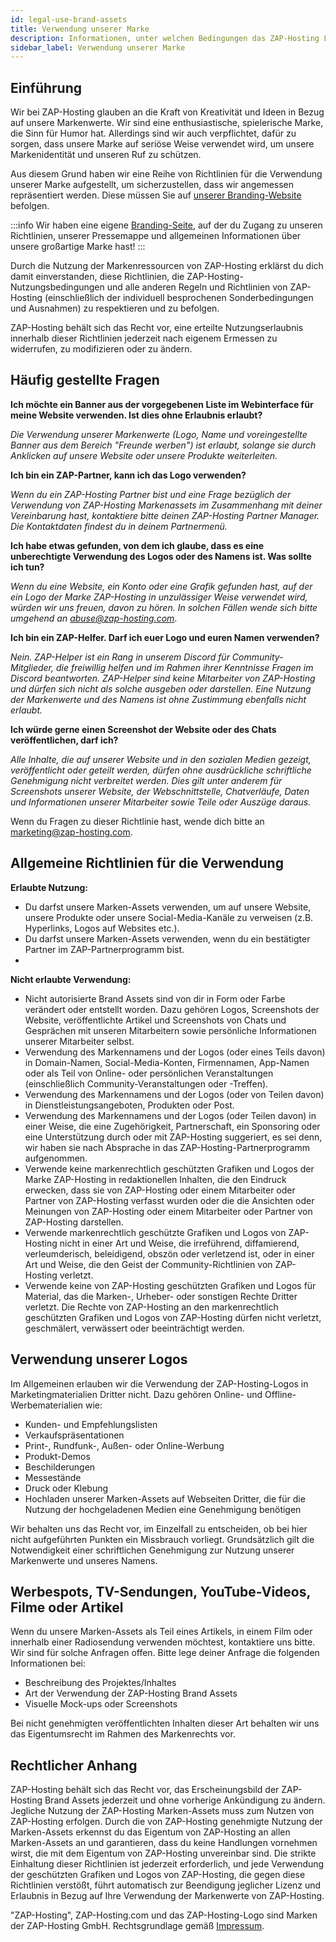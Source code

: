 ```yaml
---
id: legal-use-brand-assets
title: Verwendung unserer Marke
description: Informationen, unter welchen Bedingungen das ZAP-Hosting Logo und der Name verwendet werden können - ZAP-Hosting.com Dokumentation
sidebar_label: Verwendung unserer Marke
---
```




## Einführung

Wir bei ZAP-Hosting glauben an die Kraft von Kreativität und Ideen in Bezug auf unsere Markenwerte. Wir sind eine enthusiastische, spielerische Marke, die Sinn für Humor hat. Allerdings sind wir auch verpflichtet, dafür zu sorgen, dass unsere Marke auf seriöse Weise verwendet wird, um unsere Markenidentität und unseren Ruf zu schützen.

Aus diesem Grund haben wir eine Reihe von Richtlinien für die Verwendung unserer Marke aufgestellt, um sicherzustellen, dass wir angemessen repräsentiert werden. Diese müssen Sie auf [unserer Branding-Website](http://zap-hosting.com/branding) befolgen.

:::info
Wir haben eine eigene [Branding-Seite](https://zap-hosting.com/branding), auf der du Zugang zu unseren Richtlinien, unserer Pressemappe und allgemeinen Informationen über unsere großartige Marke hast!
:::

Durch die Nutzung der Markenressourcen von ZAP-Hosting erklärst du dich damit einverstanden, diese Richtlinien, die ZAP-Hosting-Nutzungsbedingungen und alle anderen Regeln und Richtlinien von ZAP-Hosting (einschließlich der individuell besprochenen Sonderbedingungen und Ausnahmen) zu respektieren und zu befolgen. 

ZAP-Hosting behält sich das Recht vor, eine erteilte Nutzungserlaubnis innerhalb dieser Richtlinien jederzeit nach eigenem Ermessen zu widerrufen, zu modifizieren oder zu ändern.



## Häufig gestellte Fragen

**Ich möchte ein Banner aus der vorgegebenen Liste im Webinterface für meine Website verwenden. Ist dies ohne Erlaubnis erlaubt?**

*Die Verwendung unserer Markenwerte (Logo, Name und voreingestellte Banner aus dem Bereich "Freunde werben") ist erlaubt, solange sie durch Anklicken auf unsere Website oder unsere Produkte weiterleiten.*



**Ich bin ein ZAP-Partner, kann ich das Logo verwenden?**

*Wenn du ein ZAP-Hosting Partner bist und eine Frage bezüglich der Verwendung von ZAP-Hosting Markenassets im Zusammenhang mit deiner Vereinbarung hast, kontaktiere bitte deinen ZAP-Hosting Partner Manager. Die Kontaktdaten findest du in deinem Partnermenü.*



**Ich habe etwas gefunden, von dem ich glaube, dass es eine unberechtigte Verwendung des Logos oder des Namens ist. Was sollte ich tun?**

*Wenn du eine Website, ein Konto oder eine Grafik gefunden hast, auf der ein Logo der Marke ZAP-Hosting in unzulässiger Weise verwendet wird, würden wir uns freuen, davon zu hören. In solchen Fällen wende sich bitte umgehend an abuse@zap-hosting.com*.



**Ich bin ein ZAP-Helfer. Darf ich euer Logo und euren Namen verwenden?**

*Nein. ZAP-Helper ist ein Rang in unserem Discord für Community-Mitglieder, die freiwillig helfen und im Rahmen ihrer Kenntnisse Fragen im Discord beantworten. ZAP-Helper sind keine Mitarbeiter von ZAP-Hosting und dürfen sich nicht als solche ausgeben oder darstellen. Eine Nutzung der Markenwerte und des Namens ist ohne Zustimmung ebenfalls nicht erlaubt.*



**Ich würde gerne einen Screenshot der Website oder des Chats veröffentlichen, darf ich?**

*Alle Inhalte, die auf unserer Website und in den sozialen Medien gezeigt, veröffentlicht oder geteilt werden, dürfen ohne ausdrückliche schriftliche Genehmigung nicht verbreitet werden. Dies gilt unter anderem für Screenshots unserer Website, der Webschnittstelle, Chatverläufe, Daten und Informationen unserer Mitarbeiter sowie Teile oder Auszüge daraus.*

Wenn du Fragen zu dieser Richtlinie hast, wende dich bitte an marketing@zap-hosting.com.



## Allgemeine Richtlinien für die Verwendung



**Erlaubte Nutzung:**

- Du darfst unsere Marken-Assets verwenden, um auf unsere Website, unsere Produkte oder unsere Social-Media-Kanäle zu verweisen (z.B. Hyperlinks, Logos auf Websites etc.). 
- Du darfst unsere Marken-Assets verwenden, wenn du ein bestätigter Partner im ZAP-Partnerprogramm bist.
- 


**Nicht erlaubte Verwendung:**

- Nicht autorisierte Brand Assets sind von dir in Form oder Farbe verändert oder entstellt worden. Dazu gehören Logos, Screenshots der Website, veröffentlichte Artikel und Screenshots von Chats und Gesprächen mit unseren Mitarbeitern sowie persönliche Informationen unserer Mitarbeiter selbst.
- Verwendung des Markennamens und der Logos (oder eines Teils davon) in Domain-Namen, Social-Media-Konten, Firmennamen, App-Namen oder als Teil von Online- oder persönlichen Veranstaltungen (einschließlich Community-Veranstaltungen oder -Treffen).
- Verwendung des Markennamens und der Logos (oder von Teilen davon) in Dienstleistungsangeboten, Produkten oder Post.
- Verwendung des Markennamens und der Logos (oder Teilen davon) in einer Weise, die eine Zugehörigkeit, Partnerschaft, ein Sponsoring oder eine Unterstützung durch oder mit ZAP-Hosting suggeriert, es sei denn, wir haben sie nach Absprache in das ZAP-Hosting-Partnerprogramm aufgenommen.
- Verwende keine markenrechtlich geschützten Grafiken und Logos der Marke ZAP-Hosting in redaktionellen Inhalten, die den Eindruck erwecken, dass sie von ZAP-Hosting oder einem Mitarbeiter oder Partner von ZAP-Hosting verfasst wurden oder die die Ansichten oder Meinungen von ZAP-Hosting oder einem Mitarbeiter oder Partner von ZAP-Hosting darstellen.
- Verwende markenrechtlich geschützte Grafiken und Logos von ZAP-Hosting nicht in einer Art und Weise, die irreführend, diffamierend, verleumderisch, beleidigend, obszön oder verletzend ist, oder in einer Art und Weise, die den Geist der Community-Richtlinien von ZAP-Hosting verletzt.
- Verwende keine von ZAP-Hosting geschützten Grafiken und Logos für Material, das die Marken-, Urheber- oder sonstigen Rechte Dritter verletzt.
  Die Rechte von ZAP-Hosting an den markenrechtlich geschützten Grafiken und Logos von ZAP-Hosting dürfen nicht verletzt, geschmälert, verwässert oder beeinträchtigt werden.



## Verwendung unserer Logos

Im Allgemeinen erlauben wir die Verwendung der ZAP-Hosting-Logos in Marketingmaterialien Dritter nicht. Dazu gehören Online- und Offline-Werbematerialien wie:

- Kunden- und Empfehlungslisten
- Verkaufspräsentationen
- Print-, Rundfunk-, Außen- oder Online-Werbung
- Produkt-Demos
- Beschilderungen
- Messestände
- Druck oder Klebung 
- Hochladen unserer Marken-Assets auf Webseiten Dritter, die für die Nutzung der hochgeladenen Medien eine Genehmigung benötigen

Wir behalten uns das Recht vor, im Einzelfall zu entscheiden, ob bei hier nicht aufgeführten Punkten ein Missbrauch vorliegt. Grundsätzlich gilt die Notwendigkeit einer schriftlichen Genehmigung zur Nutzung unserer Markenwerte und unseres Namens.



## Werbespots, TV-Sendungen, YouTube-Videos, Filme oder Artikel

Wenn du unsere Marken-Assets als Teil eines Artikels, in einem Film oder innerhalb einer Radiosendung verwenden möchtest, kontaktiere uns bitte. Wir sind für solche Anfragen offen. Bitte lege deiner Anfrage die folgenden Informationen bei:

- Beschreibung des Projektes/Inhaltes 
- Art der Verwendung der ZAP-Hosting Brand Assets
- Visuelle Mock-ups oder Screenshots

Bei nicht genehmigten veröffentlichten Inhalten dieser Art behalten wir uns das Eigentumsrecht im Rahmen des Markenrechts vor.



## Rechtlicher Anhang

ZAP-Hosting behält sich das Recht vor, das Erscheinungsbild der ZAP-Hosting Brand Assets jederzeit und ohne vorherige Ankündigung zu ändern. Jegliche Nutzung der ZAP-Hosting Marken-Assets muss zum Nutzen von ZAP-Hosting erfolgen. Durch die von ZAP-Hosting genehmigte Nutzung der Marken-Assets erkennst du das Eigentum von ZAP-Hosting an allen Marken-Assets an und garantieren, dass du keine Handlungen vornehmen wirst, die mit dem Eigentum von ZAP-Hosting unvereinbar sind. Die strikte Einhaltung dieser Richtlinien ist jederzeit erforderlich, und jede Verwendung der geschützten Grafiken und Logos von ZAP-Hosting, die gegen diese Richtlinien verstößt, führt automatisch zur Beendigung jeglicher Lizenz und Erlaubnis in Bezug auf Ihre Verwendung der Markenwerte von ZAP-Hosting.

"ZAP-Hosting", ZAP-Hosting.com und das ZAP-Hosting-Logo sind Marken der ZAP-Hosting GmbH.
Rechtsgrundlage gemäß [Impressum](https://zap-hosting.com/en/impressum/).